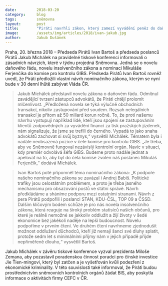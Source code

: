 ```yaml
---
date:         2018-03-20
category:     blog
tags:         sněmovna
layout:       post
title:        "Piráti navrhli zákon, který zamezí vyvádění peněz do daňových rájů"
image:        /assets/img/articles/2018/ivan-jakub.jpg
author:       Jakub Dušánek
---
```


 
Praha, 20. března 2018 – Předseda Pirátů Ivan Bartoš a předseda poslanců Pirátů Jakub Michálek na pravidelné tiskové konferenci informovali o zásadních návrzích, které v týdnu projedná Sněmovna. Jedná se o novelu daňového řádu, novelu insolvenčního zákona a nominaci Mikuláše Ferjenčíka do komise pro kontrolu GIBS. Předseda Pirátů Ivan Bartoš rovněž uvedl, že Piráti předložili vlastní návrh nominačního zákona, kterým se nyní bude v 30 denní lhůtě zabývat Vláda ČR.
 
> Jakub Michálek představil novelu zákona o daňovém řádu. Odmítnul zavádějící tvrzení zástupců advokátů, že Piráti chtějí prolomit mlčenlivost. „Předložená novela se týká výlučně obchodních transakcí, nikoliv zastupování před soudem. Rozsah nelegálních transakcí je přitom až 50 miliard korun ročně. To, že proti našemu návrhu vystupují například lidé, kteří jsou spojení se zastupováním klientů zodpovědných za vyvádění financí za tisk pražských jízdenek, nám signalizuje, že jsme se trefili do černého. Vypadá to jako snaha advokátů zachovat si svůj byznys,“ vysvětlil Michálek. Tématem byla i nadále neobsazená pozice v čele komise pro kontrolu GIBS. „Je třeba, aby ve Sněmovně fungoval nezávislý kontrolní orgán. Navíc v situaci, kdy premiér odvolává šéfa GIBS. Budeme proto nadále jednat a apelovat na to, aby byl do čela komise zvolen náš poslanec Mikuláš Ferjenčík,“ dodává Michálek.
 
> Ivan Bartoš poté připomněl téma nominačního zákona: „K podpoře našeho nominačního zákona se zavázal i Andrej Babiš. Politické trafiky jsou celostátním problémem, a proto je třeba jasného mechanismu pro obsazování postů ve státní správě. Návrh předkládáme a sháníme podporu mezi ostatními stranami. Návrh z pera Pirátů podpořili i poslanci STAN, KDU-ČSL, TOP 09 a ČSSD.  Dalším klíčovým bodem schůze je pro nás novela insolvenčního zákona, která reaguje na široký problém statisíců našich občanů, pro které je reálně nemožné se jakkoliv oddlužit a žijí životy v šedé ekonomice bez jakékoli naděje na lepší budoucnost. Novelu podpoříme v prvním čtení. Ve druhém čtení navrhneme zjednodušit možnost oddlužení důchodců, kteří již nemají šanci své dluhy splatit, protože sedm let s minimálními příjmy nám v jejich případě přijde nepřiměřeně dlouho,“ vysvětlil Bartoš.
 
Jakub Michálek v závěru tiskové konference vyzval prezidenta Miloše Zemana, aby pozastavil poradenskou činnost poradci pro čínské investice Jie Ťien-mingovi, který byl zatčen a je vyšetřován kvůli podezření z ekonomické kriminality. V této souvislosti také informoval, že Piráti budou prostřednictvím sněmovních kontrolních orgánů žádat BIS, aby poskytla informace o aktivitách firmy CEFC v ČR.
